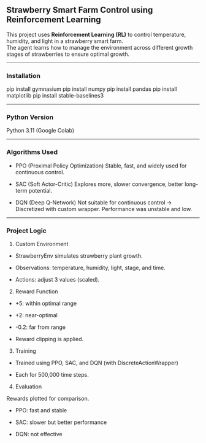 ## Strawberry Smart Farm Control using Reinforcement Learning

This project uses **Reinforcement Learning (RL)** to control temperature, humidity, and light in a strawberry smart farm.  
The agent learns how to manage the environment across different growth stages of strawberries to ensure optimal growth.

---

### Installation

pip install gymnasium
pip install numpy
pip install pandas
pip install matplotlib
pip install stable-baselines3

---
### Python Version
Python 3.11 (Google Colab)

___
### Algorithms Used
- PPO (Proximal Policy Optimization)
Stable, fast, and widely used for continuous control.

- SAC (Soft Actor-Critic)
Explores more, slower convergence, better long-term potential.

- DQN (Deep Q-Network)
Not suitable for continuous control → Discretized with custom wrapper.
Performance was unstable and low.

___

### Project Logic
1. Custom Environment

- StrawberryEnv simulates strawberry plant growth.

- Observations: temperature, humidity, light, stage, and time.

- Actions: adjust 3 values (scaled).

2. Reward Function

- +5: within optimal range

- +2: near-optimal

- -0.2: far from range

- Reward clipping is applied.

3. Training

- Trained using PPO, SAC, and DQN (with DiscreteActionWrapper)

- Each for 500,000 time steps.

4. Evaluation

Rewards plotted for comparison.

- PPO: fast and stable

- SAC: slower but better performance

- DQN: not effective

